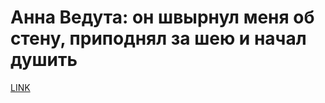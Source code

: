 # Анна Ведута: он швырнул меня об стену, приподнял за шею и начал душить



[LINK](https://varlamov.ru/2146991.html)